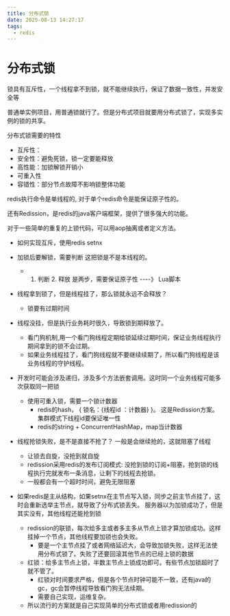 ```yaml
---
title: 分布式锁
date: 2025-08-13 14:27:17
tags:
  - redis
---
```


# 分布式锁

锁具有互斥性，一个线程拿不到锁，就不能继续执行，保证了数据一致性，并发安全等



普通单实例项目，用普通锁就行了。但是分布式项目就要用分布式锁了，实现多实例的锁的共享。



分布式锁需要的特性

- 互斥性：
- 安全性：避免死锁，锁一定要能释放
- 高性能：加锁解锁开销小
- 可重入性
- 容错性：部分节点故障不影响锁整体功能



redis执行命令是单线程的, 对于单个redis命令是能保证原子性的。

还有Redission，是redis的java客户端框架，提供了很多强大的功能。

对于一些简单的重复的上锁代码，可以用aop抽离或者定义方法。



- 如何实现互斥，使用redis setnx
- 加锁后要解锁，需要判断 这把锁是不是本线程的。        
  - 1. 判断 2. 释放 是两步，需要保证原子性  ----》 Lua脚本



- 线程拿到锁了，但是线程挂了，那么锁就永远不会释放？

  -  锁要有过期时间

    

- 线程没挂，但是执行业务耗时很久，导致锁到期释放了。 

  - 看门狗机制,用一个看门狗线程定期给锁延续过期时间，保证业务线程执行期间拿到的锁不会过期。
  - 如果业务线程挂了，看门狗线程就不要继续续期了，所以看门狗线程是该业务线程的守护线程。        



- 开发时可能会涉及递归，涉及多个方法嵌套调用。这时同一个业务线程可能多次获取同一把锁
  - 使用可重入锁，需要一个锁计数器
    - redis的hash，  { 锁名：{线程id ：计数器} }。  这是Redission方案。  集群模式下线程id要保证唯一性
    - redis的string + ConcurrentHashMap，map当计数器



- 线程抢锁失败，是不是直接不抢了？ 一般是会继续抢的，这就阻塞了线程
  - 让锁去自旋，没抢到就自旋
  - redission采用redis的发布订阅模式: 没抢到锁的订阅+阻塞，抢到锁的线程执行完就发布一条消息，让剩下的线程去抢锁。
  - 一般都会有一个超时时间，避免无限阻塞



- 如果redis是主从结构，如果setnx在主节点写入锁，同步之前主节点挂了，这时会重新选举主节点，就导致了分布式锁丢失。  服务器以为加锁成功了，但是其实没有，其他线程还能抢到锁
  - redission的联锁，每次给多主或者多主多从节点上锁才算加锁成功。这样挂掉一个节点，其他线程要加锁也会失败。
    - 要是一个主节点挂了或者网络延迟大，会导致加锁失败，这样无法使用分布式锁了。失败了还要回滚其他节点的已经上锁的数据
  - 红锁：给多主节点上锁，半数主节点上锁成功即可。有些节点加锁超时了就不管了。
    - 红锁对时间要求严格，但是各个节点时钟可能不一致，还有java的gc，gc会暂停线程导致看门狗无法续期。
    - 需要自己实现，运维复杂。
  - 所以流行的方案就是自己实现简单的分布式锁或者用redission的


